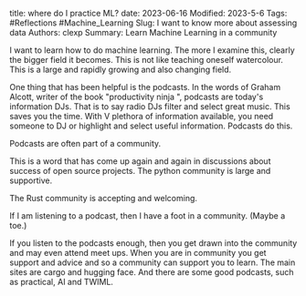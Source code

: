 title: where do I practice ML?
date: 2023-06-16
Modified: 2023-5-6
Tags: #Reflections  #Machine_Learning
Slug: I want to know more about assessing data
Authors: clexp
Summary:   Learn Machine Learning in a community

I want to learn how to do machine learning. The more I examine this, clearly the bigger field it becomes. This is not like teaching oneself watercolour. This is a large and rapidly growing and also changing field.

One thing that has been helpful is the podcasts. In the words of Graham Alcott, writer of the book "productivity ninja ", podcasts are today's information DJs. That is to say radio DJs filter and select great music. This saves you the time. With V plethora of information available, you need someone to DJ or highlight and select useful information. Podcasts do this.

Podcasts are often part of a community.

This is a word that has come up again and again in discussions about success of open source projects. The python community is large and supportive.

The Rust community is accepting and welcoming.

If I am listening to a podcast, then I have a foot in a community. (Maybe a toe.)

If you listen to the podcasts enough, then you get drawn into the community and may even attend meet ups. When you are in community you get support and advice and so a community can support you to learn. The main sites are cargo and hugging face. And there are some good podcasts, such as practical, AI and TWIML.